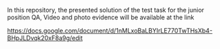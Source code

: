 
In this repository, the presented solution of the test task for the junior position QA,
Video and photo evidence will be available at the link

https://docs.google.com/document/d/1nMLxoBaLBYIrLE770TwTHsXb4-BHpJLDvqk20xF8a9g/edit

